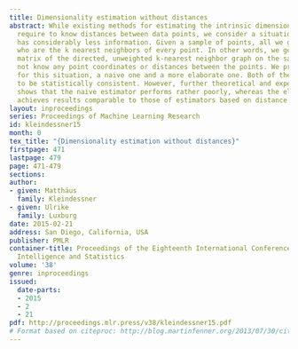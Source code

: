 ```yaml
---
title: Dimensionality estimation without distances
abstract: While existing methods for estimating the intrinsic dimension of datasets
  require to know distances between data points, we consider a situation where one
  has considerably less information. Given a sample of points, all we get to see is
  who are the k nearest neighbors of every point. In other words, we get the adjacency
  matrix of the directed, unweighted k-nearest neighbor graph on the sample, but do
  not know any point coordinates or distances between the points. We provide two estimators
  for this situation, a naive one and a more elaborate one. Both of them can be proved
  to be statistically consistent. However, further theoretical and experimental evidence
  shows that the naive estimator performs rather poorly, whereas the elaborate one
  achieves results comparable to those of estimators based on distance information.
layout: inproceedings
series: Proceedings of Machine Learning Research
id: kleindessner15
month: 0
tex_title: "{Dimensionality estimation without distances}"
firstpage: 471
lastpage: 479
page: 471-479
sections: 
author:
- given: Matthäus
  family: Kleindessner
- given: Ulrike
  family: Luxburg
date: 2015-02-21
address: San Diego, California, USA
publisher: PMLR
container-title: Proceedings of the Eighteenth International Conference on Artificial
  Intelligence and Statistics
volume: '38'
genre: inproceedings
issued:
  date-parts:
  - 2015
  - 2
  - 21
pdf: http://proceedings.mlr.press/v38/kleindessner15.pdf
# Format based on citeproc: http://blog.martinfenner.org/2013/07/30/citeproc-yaml-for-bibliographies/
---
```

